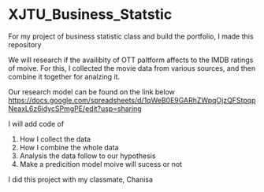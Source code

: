 # XJTU_Business_Statstic
For my project of business statistic class and build the portfolio, I made this repository

We will research if the availibity of OTT paltform affects to the IMDB ratings of moive.
For this, I collected the movie data from various sources, and then combine it together for analzing it.

Our research model can be found on the link below
https://docs.google.com/spreadsheets/d/1qWeB0E9GARhZWpqOjzQFStpqpNeaxL6z6idycSPmgPE/edit?usp=sharing

I will add code of

1) How I collect the data 
2) How I combine the whole data 
3) Analysis the data follow to our hypothesis 
4) Make a predicition model moive will sucess or not

I did this project with my classmate, Chanisa
